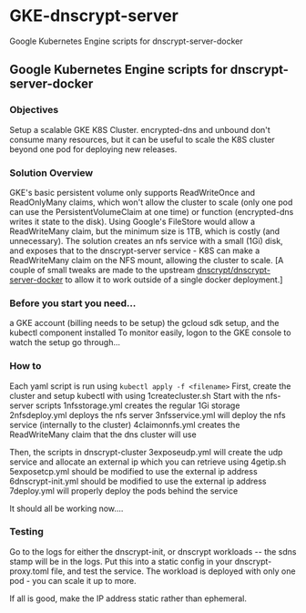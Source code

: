 # GKE-dnscrypt-server
Google Kubernetes Engine scripts for dnscrypt-server-docker


## Google Kubernetes Engine scripts for dnscrypt-server-docker
### Objectives
Setup a scalable GKE K8S Cluster.
encrypted-dns and unbound don't consume many resources, but it can be useful to scale the K8S cluster beyond one pod for deploying new releases.

### Solution Overview
GKE's basic persistent volume only supports ReadWriteOnce and ReadOnlyMany claims, which won't allow the cluster to scale (only one pod can use the PersistentVolumeClaim at one time) or function (encrypted-dns writes it state to the disk).
Using Google's FileStore would allow a ReadWriteMany claim, but the minimum size is 1TB, which is costly (and unnecessary).
The solution creates an nfs service with a small (1Gi) disk, and exposes that to the dnscrypt-server service - K8S can make a ReadWriteMany claim on the NFS mount, allowing the cluster to scale.
[A couple of small tweaks are made to the upstream [dnscrypt/dnscrypt-server-docker](https://github.com/dnscrypt/dnscrypt-server-docker) to allow it to work outside of a single docker deployment.]


### Before you start you need...
a GKE account (billing needs to be setup)
the gcloud sdk setup, and the kubectl component installed
To monitor easily, logon to the GKE console to watch the setup go through...


### How to
Each yaml script is run using ```kubectl apply -f <filename>```
First, create the cluster and setup kubectl with using
1createcluster.sh
Start with the nfs-server scripts
1nfsstorage.yml  creates the regular 1Gi storage
2nfsdeploy.yml deploys the nfs server
3nfsservice.yml will deploy the nfs service (internally to the cluster)
4claimonnfs.yml creates the ReadWriteMany claim that the dns cluster will use

Then, the scripts in dnscrypt-cluster
3exposeudp.yml will create the udp service and allocate an external ip which you can retrieve using
4getip.sh 
5exposetcp.yml should be modified to use the external ip address
6dnscrypt-init.yml should be modified to use the external ip address
7deploy.yml will properly deploy the pods behind the service

It should all be working now....

### Testing
Go to the logs for either the dnscrypt-init, or dnscrypt workloads -- the sdns stamp will be in the logs.  Put this into a static config in your dnscrypt-proxy.toml file, and test the service.
The workload is deployed with only one pod - you can scale it up to more.

If all is good, make the IP address static rather than ephemeral.

